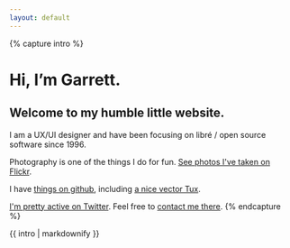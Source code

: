 ```yaml
---
layout: default
---
```


{% capture intro %}
# Hi, I’m Garrett.

## Welcome to my humble little website.

I am a UX/UI designer and have been focusing on libré / open source
software since 1996.

Photography is one of the things I do for fun. [See photos I've taken on Flickr](http://flickr.com/garrett).

I have [things on github](https://github.com/garrett), 
including [a nice vector Tux](https://github.com/garrett/Tux).

[I'm pretty active on Twitter](http://twitter.com/garrett).
Feel free to [contact me there](http://twitter.com/home?status=@garrett:+).
{% endcapture %}

<div class="grid">
  <div class="col">
    {{ intro | markdownify }}
  </div>
</div>
